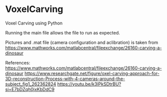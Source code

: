 # VoxelCarving
Voxel Carving using Python

Running the main file allows the file to run as expected.

Pictures and .mat file (camera configuration and aclibration) is taken from 
https://www.mathworks.com/matlabcentral/fileexchange/26160-carving-a-dinosaur

References:
https://www.mathworks.com/matlabcentral/fileexchange/26160-carving-a-dinosaur
https://www.researchgate.net/figure/oxel-carving-approach-for-3D-reconstruction-Process-with-4-cameras-around-the-subject_fig1_262362824
https://youtu.be/k3lPkSDtrBU?si=E7bDZqh0jxKbDdC9
